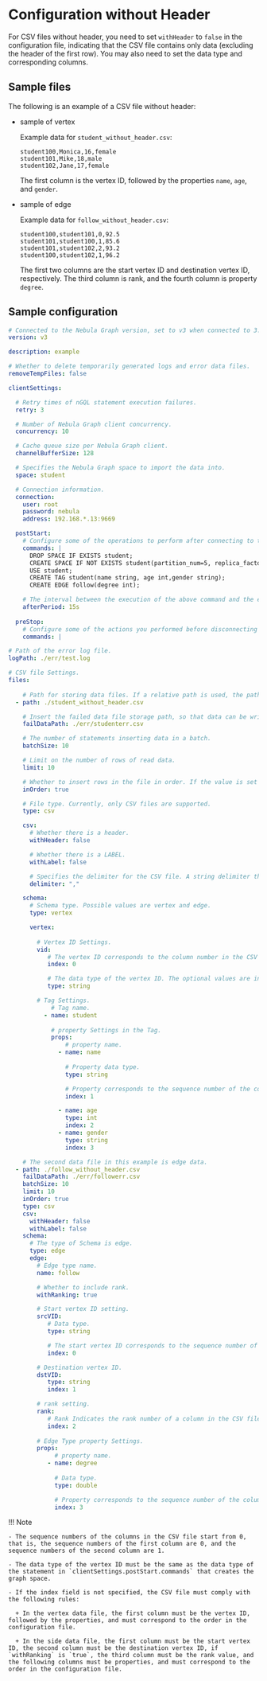 # Configuration without Header

For CSV files without header, you need to set `withHeader` to `false` in the configuration file, indicating that the CSV file contains only data (excluding the header of the first row). You may also need to set the data type and corresponding columns.

## Sample files

The following is an example of a CSV file without header:

- sample of vertex

  Example data for `student_without_header.csv`:

  ```csv
  student100,Monica,16,female
  student101,Mike,18,male
  student102,Jane,17,female
  ```

  The first column is the vertex ID, followed by the properties `name`, `age`, and `gender`.

- sample of edge

  Example data for `follow_without_header.csv`:

  ```csv
  student100,student101,0,92.5
  student101,student100,1,85.6
  student101,student102,2,93.2
  student100,student102,1,96.2
  ```

  The first two columns are the start vertex ID and destination vertex ID, respectively. The third column is rank, and the fourth column is property `degree`.

## Sample configuration

```yaml
# Connected to the Nebula Graph version, set to v3 when connected to 3.x.
version: v3

description: example

# Whether to delete temporarily generated logs and error data files.
removeTempFiles: false

clientSettings:

  # Retry times of nGQL statement execution failures.
  retry: 3

  # Number of Nebula Graph client concurrency.
  concurrency: 10 

  # Cache queue size per Nebula Graph client.
  channelBufferSize: 128

  # Specifies the Nebula Graph space to import the data into.
  space: student

  # Connection information.
  connection:
    user: root
    password: nebula
    address: 192.168.*.13:9669

  postStart:
    # Configure some of the operations to perform after connecting to the Nebula Graph server, and before inserting data.
    commands: |
      DROP SPACE IF EXISTS student;
      CREATE SPACE IF NOT EXISTS student(partition_num=5, replica_factor=1, vid_type=FIXED_STRING(20));
      USE student;
      CREATE TAG student(name string, age int,gender string);
      CREATE EDGE follow(degree int);

    # The interval between the execution of the above command and the execution of the insert data command.
    afterPeriod: 15s
  
  preStop:
    # Configure some of the actions you performed before disconnecting from the Nebula Graph server.
    commands: |

# Path of the error log file.
logPath: ./err/test.log

# CSV file Settings.
files:
  
    # Path for storing data files. If a relative path is used, the path is merged with the current configuration file directory. The first data file in this example is vertex data.
  - path: ./student_without_header.csv

    # Insert the failed data file storage path, so that data can be written later.
    failDataPath: ./err/studenterr.csv

    # The number of statements inserting data in a batch.
    batchSize: 10

    # Limit on the number of rows of read data.
    limit: 10

    # Whether to insert rows in the file in order. If the value is set to false, the import rate decreases due to data skew.
    inOrder: true

    # File type. Currently, only CSV files are supported.
    type: csv

    csv:
      # Whether there is a header.
      withHeader: false

      # Whether there is a LABEL.
      withLabel: false

      # Specifies the delimiter for the CSV file. A string delimiter that supports only one character.
      delimiter: ","

    schema:
      # Schema type. Possible values are vertex and edge.
      type: vertex

      vertex:
        
        # Vertex ID Settings.
        vid:
           # The vertex ID corresponds to the column number in the CSV file. Columns in the CSV file are numbered from 0.
           index: 0

           # The data type of the vertex ID. The optional values are int and string, corresponding to INT64 and FIXED_STRING in the Nebula Graph, respectively.
           type: string

        # Tag Settings.
            # Tag name.
          - name: student
           
            # property Settings in the Tag.
            props:
                # property name.
              - name: name
                
                # Property data type.
                type: string

                # Property corresponds to the sequence number of the column in the CSV file.
                index: 1

              - name: age
                type: int
                index: 2
              - name: gender
                type: string
                index: 3

    # The second data file in this example is edge data.
  - path: ./follow_without_header.csv
    failDataPath: ./err/followerr.csv
    batchSize: 10
    limit: 10
    inOrder: true
    type: csv
    csv:
      withHeader: false
      withLabel: false
    schema:
      # The type of Schema is edge.
      type: edge
      edge:
        # Edge type name.
        name: follow

        # Whether to include rank.
        withRanking: true

        # Start vertex ID setting.
        srcVID:
           # Data type.
           type: string

           # The start vertex ID corresponds to the sequence number of a column in the CSV file.
           index: 0

        # Destination vertex ID.
        dstVID:
           type: string
           index: 1

        # rank setting.
        rank:
           # Rank Indicates the rank number of a column in the CSV file. If index is not set, be sure to set the rank value in the third column. Subsequent columns set each property in turn.
           index: 2
        
        # Edge Type property Settings.
        props:
             # property name.
           - name: degree
             
             # Data type.
             type: double

             # Property corresponds to the sequence number of the column in the CSV file.
             index: 3
```

!!! Note

    - The sequence numbers of the columns in the CSV file start from 0, that is, the sequence numbers of the first column are 0, and the sequence numbers of the second column are 1.

    - The data type of the vertex ID must be the same as the data type of the statement in `clientSettings.postStart.commands` that creates the graph space.

    - If the index field is not specified, the CSV file must comply with the following rules:

      + In the vertex data file, the first column must be the vertex ID, followed by the properties, and must correspond to the order in the configuration file.

      + In the side data file, the first column must be the start vertex ID, the second column must be the destination vertex ID, if `withRanking` is `true`, the third column must be the rank value, and the following columns must be properties, and must correspond to the order in the configuration file.
